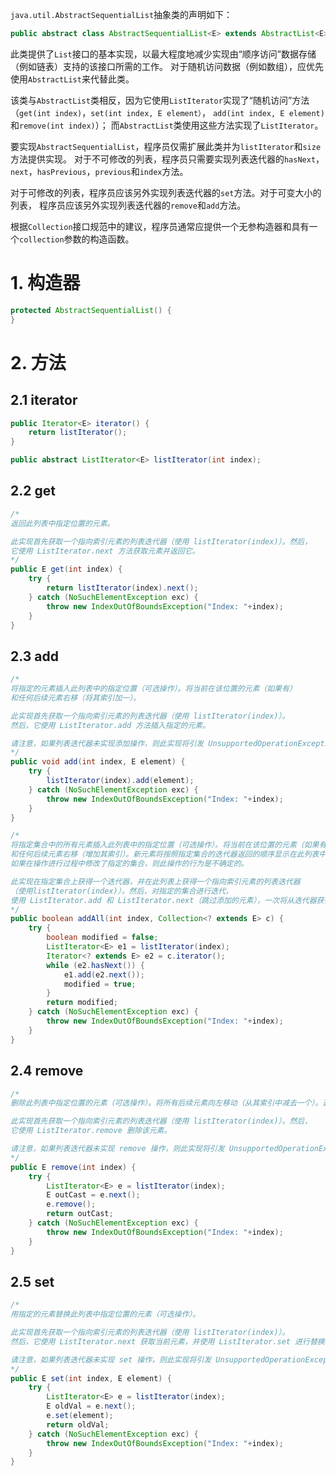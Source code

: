 `java.util.AbstractSequentialList`抽象类的声明如下：
```java
public abstract class AbstractSequentialList<E> extends AbstractList<E>
```
此类提供了`List`接口的基本实现，以最大程度地减少实现由“顺序访问”数据存储（例如链表）支持的该接口所需的工作。
对于随机访问数据（例如数组），应优先使用`AbstractList`来代替此类。

该类与`AbstractList`类相反，因为它使用`ListIterator`实现了“随机访问”方法（`get(int index)`，`set(int index, E element）`，
`add(int index, E element)`和`remove(int index)`）；
而`AbstractList`类使用这些方法实现了`ListIterator`。

要实现`AbstractSequentialList`，程序员仅需扩展此类并为`listIterator`和`size`方法提供实现。
对于不可修改的列表，程序员只需要实现列表迭代器的`hasNext`，`next`，`hasPrevious`，`previous`和`index`方法。

对于可修改的列表，程序员应该另外实现列表迭代器的`set`方法。对于可变大小的列表，
程序员应该另外实现列表迭代器的`remove`和`add`方法。

根据`Collection`接口规范中的建议，程序员通常应提供一个无参构造器和具有一个`collection`参数的构造函数。

# 1. 构造器
```java
protected AbstractSequentialList() {
}
```

# 2. 方法

## 2.1 iterator
```java
public Iterator<E> iterator() {
    return listIterator();
}

public abstract ListIterator<E> listIterator(int index);
```

## 2.2 get
```java
/*
返回此列表中指定位置的元素。

此实现首先获取一个指向索引元素的列表迭代器（使用 listIterator(index)）。然后，
它使用 ListIterator.next 方法获取元素并返回它。
*/
public E get(int index) {
    try {
        return listIterator(index).next();
    } catch (NoSuchElementException exc) {
        throw new IndexOutOfBoundsException("Index: "+index);
    }
}
```

## 2.3 add
```java
/*
将指定的元素插入此列表中的指定位置（可选操作）。将当前在该位置的元素（如果有）
和任何后续元素右移（将其索引加一）。

此实现首先获取一个指向索引元素的列表迭代器（使用 listIterator(index)）。
然后，它使用 ListIterator.add 方法插入指定的元素。

请注意，如果列表迭代器未实现添加操作，则此实现将引发 UnsupportedOperationException。
*/
public void add(int index, E element) {
    try {
        listIterator(index).add(element);
    } catch (NoSuchElementException exc) {
        throw new IndexOutOfBoundsException("Index: "+index);
    }
}

/*
将指定集合中的所有元素插入此列表中的指定位置（可选操作）。将当前在该位置的元素（如果有）
和任何后续元素右移（增加其索引）。新元素将按照指定集合的​​迭代器返回的顺序显示在此列表中。
如果在操作进行过程中修改了指定的集合，则此操作的行为是不确定的。

此实现在指定集合上获得一个迭代器，并在此列表上获得一个指向索引元素的列表迭代器
（使用listIterator(index)）。然后，对指定的集合进行迭代，
使用 ListIterator.add 和 ListIterator.next（跳过添加的元素），一次将从迭代器获得的元素插入到此列表中。
*/
public boolean addAll(int index, Collection<? extends E> c) {
    try {
        boolean modified = false;
        ListIterator<E> e1 = listIterator(index);
        Iterator<? extends E> e2 = c.iterator();
        while (e2.hasNext()) {
            e1.add(e2.next());
            modified = true;
        }
        return modified;
    } catch (NoSuchElementException exc) {
        throw new IndexOutOfBoundsException("Index: "+index);
    }
}
```

## 2.4 remove
```java
/*
删除此列表中指定位置的元素（可选操作）。将所有后续元素向左移动（从其索引中减去一个）。返回从列表中删除的元素。

此实现首先获取一个指向索引元素的列表迭代器（使用 listIterator(index)）。然后，
它使用 ListIterator.remove 删除该元素。

请注意，如果列表迭代器未实现 remove 操作，则此实现将引发 UnsupportedOperationException。
*/
public E remove(int index) {
    try {
        ListIterator<E> e = listIterator(index);
        E outCast = e.next();
        e.remove();
        return outCast;
    } catch (NoSuchElementException exc) {
        throw new IndexOutOfBoundsException("Index: "+index);
    }
}
```

## 2.5 set
```java
/*
用指定的元素替换此列表中指定位置的元素（可选操作）。

此实现首先获取一个指向索引元素的列表迭代器（使用 listIterator(index)）。
然后，它使用 ListIterator.next 获取当前元素，并使用 ListIterator.set 进行替换。

请注意，如果列表迭代器未实现 set 操作，则此实现将引发 UnsupportedOperationException。
*/
public E set(int index, E element) {
    try {
        ListIterator<E> e = listIterator(index);
        E oldVal = e.next();
        e.set(element);
        return oldVal;
    } catch (NoSuchElementException exc) {
        throw new IndexOutOfBoundsException("Index: "+index);
    }
}
```